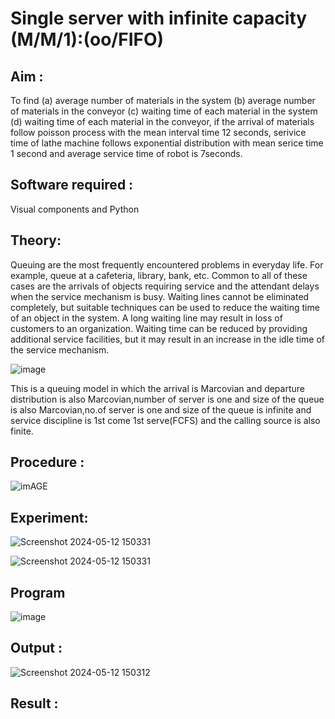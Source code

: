 # Single server with infinite capacity (M/M/1):(oo/FIFO)
## Aim :
To find (a) average number of materials in the system (b) average number of materials in the conveyor (c) waiting time of each material in the system (d) waiting time of each material in the conveyor, if the arrival  of materials follow poisson process with the mean interval time 12 seconds, serivice time of lathe machine follows exponential distribution with mean serice time 1 second and average service time of robot is 7seconds.

## Software required :
Visual components and Python

## Theory:
Queuing are the most frequently encountered problems in everyday life. For example, queue at a cafeteria, library, bank, etc. Common to all of these cases are the arrivals of objects requiring service and the attendant delays when the service mechanism is busy. Waiting lines cannot be eliminated completely, but suitable techniques can be used to reduce the waiting time of an object in the system. A long waiting line may result in loss of customers to an organization. Waiting time can be reduced by providing additional service facilities, but it may result in an increase in the idle time of the service mechanism.

![image](1.png)

This is a queuing model in which the arrival is Marcovian and departure distribution is also Marcovian,number of server is one and size of the queue is also Marcovian,no.of server is one and size of the queue is infinite and service discipline is 1st come 1st serve(FCFS) and the calling source is also finite.

## Procedure :

![imAGE](2.png)



## Experiment:
![Screenshot 2024-05-12 150331](https://github.com/Gowtham-jk/Single-server-infinite-capacity---Markov-Model/assets/149857834/bf5689a1-bb0e-4836-9d72-131779fb605c)

![Screenshot 2024-05-12 150331](https://github.com/Gowtham-jk/Single-server-infinite-capacity---Markov-Model/assets/149857834/6d610dd8-cf85-4254-a663-bd2ca8138591)


 
## Program
![image](https://github.com/ramjan1729/Single-server-infinite-capacity---Markov-Model/assets/103921593/5f1fd58d-5929-4c51-89ea-4cef009e5bad)

## Output :


![Screenshot 2024-05-12 150312](https://github.com/Gowtham-jk/Single-server-infinite-capacity---Markov-Model/assets/149857834/4e11f783-0942-4c6e-91a3-dd09a55db8af)


## Result :

